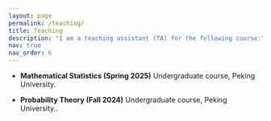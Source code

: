 ```yaml
---
layout: page
permalink: /teaching/
title: Teaching
description: "I am a teaching assistant (TA) for the following course:"
nav: true
nav_order: 6
---
```


+ **Mathematical Statistics (Spring 2025)**
 Undergraduate course, Peking University.

+ **Probability Theory (Fall 2024)**
 Undergraduate course, Peking University..


